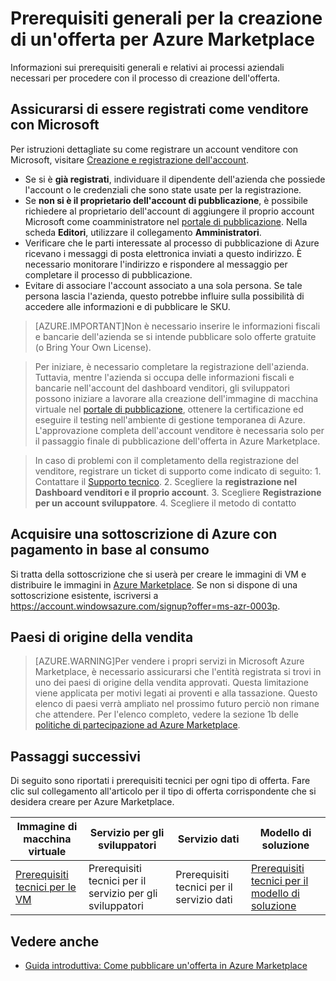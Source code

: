 <properties
   pageTitle="Prerequisiti non tecnici per la creazione di un'offerta per Azure Marketplace | Microsoft Azure"
   description="Informazioni sui requisiti per la creazione e la distribuzione di un'offerta in Azure Marketplace per l'acquisto da parte di altri utenti."
   services="marketplace-publishing"
   documentationCenter=""
   authors="HannibalSII"
   manager=""
   editor=""/>

<tags
  ms.service="marketplace"
  ms.devlang="na"
  ms.topic="article"
  ms.tgt_pltfrm="Azure"
  ms.workload="na"
  ms.date="10/09/2015"
  ms.author="hascipio; v-divte"/>

# Prerequisiti generali per la creazione di un'offerta per Azure Marketplace
Informazioni sui prerequisiti generali e relativi ai processi aziendali necessari per procedere con il processo di creazione dell'offerta.

## Assicurarsi di essere registrati come venditore con Microsoft
Per istruzioni dettagliate su come registrare un account venditore con Microsoft, visitare [Creazione e registrazione dell'account](marketplace-publishing-accounts-creation-registration.md).

- Se si è **già registrati**, individuare il dipendente dell'azienda che possiede l'account o le credenziali che sono state usate per la registrazione.
- Se **non si è il proprietario dell'account di pubblicazione**, è possibile richiedere al proprietario dell'account di aggiungere il proprio account Microsoft come coamministratore nel [portale di pubblicazione](https://publish.windowsazure.com). Nella scheda **Editori**, utilizzare il collegamento **Amministratori**.
- Verificare che le parti interessate al processo di pubblicazione di Azure ricevano i messaggi di posta elettronica inviati a questo indirizzo. È necessario monitorare l'indirizzo e rispondere al messaggio per completare il processo di pubblicazione.
- Evitare di associare l'account associato a una sola persona. Se tale persona lascia l'azienda, questo potrebbe influire sulla possibilità di accedere alle informazioni e di pubblicare le SKU.

> [AZURE.IMPORTANT]Non è necessario inserire le informazioni fiscali e bancarie dell'azienda se si intende pubblicare solo offerte gratuite (o Bring Your Own License).

> Per iniziare, è necessario completare la registrazione dell'azienda. Tuttavia, mentre l'azienda si occupa delle informazioni fiscali e bancarie nell'account del dashboard venditori, gli sviluppatori possono iniziare a lavorare alla creazione dell'immagine di macchina virtuale nel [portale di pubblicazione](https://publish.windowsazure.com), ottenere la certificazione ed eseguire il testing nell'ambiente di gestione temporanea di Azure. L'approvazione completa dell'account venditore è necessaria solo per il passaggio finale di pubblicazione dell'offerta in Azure Marketplace.

> In caso di problemi con il completamento della registrazione del venditore, registrare un ticket di supporto come indicato di seguito: 1. Contattare il [Supporto tecnico](http://go.microsoft.com/fwlink?LinkId=272975). 2. Scegliere la **registrazione nel Dashboard venditori e il proprio account**. 3. Scegliere **Registrazione per un account sviluppatore**. 4. Scegliere il metodo di contatto


## Acquisire una sottoscrizione di Azure con pagamento in base al consumo
Si tratta della sottoscrizione che si userà per creare le immagini di VM e distribuire le immagini in [Azure Marketplace](http://azure.microsoft.com/marketplace). Se non si dispone di una sottoscrizione esistente, iscriversi a https://account.windowsazure.com/signup?offer=ms-azr-0003p.

## Paesi di origine della vendita
> [AZURE.WARNING]Per vendere i propri servizi in Microsoft Azure Marketplace, è necessario assicurarsi che l'entità registrata si trovi in uno dei paesi di origine della vendita approvati. Questa limitazione viene applicata per motivi legati ai proventi e alla tassazione. Questo elenco di paesi verrà ampliato nel prossimo futuro perciò non rimane che attendere. Per l'elenco completo, vedere la sezione 1b delle [politiche di partecipazione ad Azure Marketplace](http://go.microsoft.com/fwlink/?LinkID=526833).

## Passaggi successivi
Di seguito sono riportati i prerequisiti tecnici per ogni tipo di offerta. Fare clic sul collegamento all'articolo per il tipo di offerta corrispondente che si desidera creare per Azure Marketplace.

| Immagine di macchina virtuale | Servizio per gli sviluppatori | Servizio dati | Modello di soluzione |
|-----|-----|-----|-----|
| [Prerequisiti tecnici per le VM](marketplace-publishing-vm-image-creation-prerequisites.md) | Prerequisiti tecnici per il servizio per gli sviluppatori | Prerequisiti tecnici per il servizio dati | [Prerequisiti tecnici per il modello di soluzione](marketplace-publishing-solution-template-creation-prerequisites.md) |

## Vedere anche
- [Guida introduttiva: Come pubblicare un'offerta in Azure Marketplace](marketplace-publishing-getting-started.md)

<!---HONumber=Nov15_HO4-->